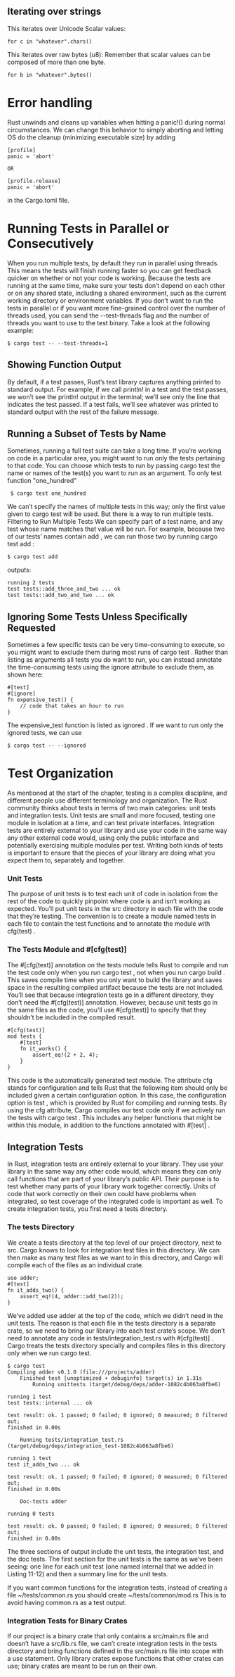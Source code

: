 ## Iterating over strings
This iterates over Unicode Scalar values:

``
for c in "whatever".chars()
``

This iterates over raw bytes (u8):
Remember that scalar values can be composed of more than one byte.

``
for b in "whatever".bytes()
``


# Error handling
Rust unwinds and cleans up variables when hitting a panic!() during normal circumstances.
We can change this behavior to simply aborting and letting OS do the cleanup (minimizing executable size)
by adding 
````
[profile]
panic = 'abort'

OR

[profile.release]
panic = 'abort'
````
in the Cargo.toml file.


# Running Tests in Parallel or Consecutively
When you run multiple tests, by default they run in parallel using threads. This means the
tests will finish running faster so you can get feedback quicker on whether or not your code
is working. Because the tests are running at the same time, make sure your tests don’t
depend on each other or on any shared state, including a shared environment, such as the
current working directory or environment variables.
If you don’t want to run the tests in parallel or if you want more fine-grained control over the
number of threads used, you can send the --test-threads flag and the number of threads
you want to use to the test binary. Take a look at the following example:
```
$ cargo test -- --test-threads=1
```

## Showing Function Output
By default, if a test passes, Rust’s test library captures anything printed to standard output.
For example, if we call println! in a test and the test passes, we won’t see the println!
output in the terminal; we’ll see only the line that indicates the test passed. If a test fails,
we’ll see whatever was printed to standard output with the rest of the failure message.

## Running a Subset of Tests by Name
Sometimes, running a full test suite can take a long time. If you’re working on code in a
particular area, you might want to run only the tests pertaining to that code. You can choose
which tests to run by passing cargo test the name or names of the test(s) you want to run
as an argument.
To only test function "one_hundred"
````
 $ cargo test one_hundred
````
We can’t specify the names of multiple tests in this way; only the first value given to cargo
test will be used. But there is a way to run multiple tests.
Filtering to Run Multiple Tests
We can specify part of a test name, and any test whose name matches that value will be run.
For example, because two of our tests’ names contain add , we can run those two by
running cargo test add :
```
$ cargo test add
```
outputs:
````
running 2 tests
test tests::add_three_and_two ... ok
test tests::add_two_and_two ... ok
````

## Ignoring Some Tests Unless Specifically Requested
Sometimes a few specific tests can be very time-consuming to execute, so you might want to
exclude them during most runs of cargo test . Rather than listing as arguments all tests
you do want to run, you can instead annotate the time-consuming tests using the ignore
attribute to exclude them, as shown here:
```
#[test]
#[ignore]
fn expensive_test() {
    // code that takes an hour to run
}
```
The expensive_test function is listed as ignored . If we want to run only the ignored tests,
we can use 
```
$ cargo test -- --ignored
```

# Test Organization
As mentioned at the start of the chapter, testing is a complex discipline, and different people
use different terminology and organization. The Rust community thinks about tests in terms
of two main categories: unit tests and integration tests. Unit tests are small and more focused,
testing one module in isolation at a time, and can test private interfaces. Integration tests
are entirely external to your library and use your code in the same way any other external
code would, using only the public interface and potentially exercising multiple modules per
test.
Writing both kinds of tests is important to ensure that the pieces of your library are doing
what you expect them to, separately and together.
### Unit Tests
The purpose of unit tests is to test each unit of code in isolation from the rest of the code to
quickly pinpoint where code is and isn’t working as expected. You’ll put unit tests in the src
directory in each file with the code that they’re testing. The convention is to create a module
named tests in each file to contain the test functions and to annotate the module with cfg(test) .

### The Tests Module and #[cfg(test)]
The #[cfg(test)] annotation on the tests module tells Rust to compile and run the test
code only when you run cargo test , not when you run cargo build . This saves compile
time when you only want to build the library and saves space in the resulting compiled
artifact because the tests are not included. You’ll see that because integration tests go in a
different directory, they don’t need the #[cfg(test)] annotation. However, because unit
tests go in the same files as the code, you’ll use #[cfg(test)] to specify that they shouldn’t
be included in the compiled result.

```
#[cfg(test)]
mod tests {
    #[test]
    fn it_works() {
        assert_eq!(2 + 2, 4);
    }
}
```
This code is the automatically generated test module. The attribute cfg stands for
configuration and tells Rust that the following item should only be included given a certain
configuration option. In this case, the configuration option is test , which is provided by
Rust for compiling and running tests. By using the cfg attribute, Cargo compiles our test
code only if we actively run the tests with cargo test . This includes any helper functions
that might be within this module, in addition to the functions annotated with #[test] .

## Integration Tests
In Rust, integration tests are entirely external to your library. They use your library in the
same way any other code would, which means they can only call functions that are part of
your library’s public API. Their purpose is to test whether many parts of your library work
together correctly. Units of code that work correctly on their own could have problems when
integrated, so test coverage of the integrated code is important as well. To create integration
tests, you first need a tests directory.
### The tests Directory
We create a tests directory at the top level of our project directory, next to src. Cargo knows
to look for integration test files in this directory. We can then make as many test files as we
want to in this directory, and Cargo will compile each of the files as an individual crate.

```
use adder;
#[test]
fn it_adds_two() {
    assert_eq!(4, adder::add_two(2));
}
```
We’ve added use adder at the top of the code, which we didn’t need in the unit tests. The
reason is that each file in the tests directory is a separate crate, so we need to bring our
library into each test crate’s scope.
We don’t need to annotate any code in tests/integration_test.rs with #[cfg(test)] . Cargo
treats the tests directory specially and compiles files in this directory only when we run
cargo test.
```
$ cargo test
Compiling adder v0.1.0 (file:///projects/adder)
    Finished test [unoptimized + debuginfo] target(s) in 1.31s
        Running unittests (target/debug/deps/adder-1082c4b063a8fbe6)

running 1 test
test tests::internal ... ok

test result: ok. 1 passed; 0 failed; 0 ignored; 0 measured; 0 filtered out;
finished in 0.00s
    
    Running tests/integration_test.rs (target/debug/deps/integration_test-1082c4b063a8fbe6)
    
running 1 test
test it_adds_two ... ok

test result: ok. 1 passed; 0 failed; 0 ignored; 0 measured; 0 filtered out;
finished in 0.00s

    Doc-tests adder
    
running 0 tests

test result: ok. 0 passed; 0 failed; 0 ignored; 0 measured; 0 filtered out;
finished in 0.00s
```
The three sections of output include the unit tests, the integration test, and the doc tests.
The first section for the unit tests is the same as we’ve been seeing: one line for each unit
test (one named internal that we added in Listing 11-12) and then a summary line for the
unit tests.

If you want common functions for the integration tests, instead of creating a file ~/tests/common.rs you should create ~/tests/common/mod.rs
This is to avoid having common.rs as a test output.

### Integration Tests for Binary Crates
If our project is a binary crate that only contains a src/main.rs file and doesn’t have a src/lib.rs
file, we can’t create integration tests in the tests directory and bring functions defined in the
src/main.rs file into scope with a use statement. Only library crates expose functions that
other crates can use; binary crates are meant to be run on their own.